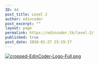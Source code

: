 ```yaml
---
ID: 44
post_title: Level 2
author: edincoder
post_excerpt: ""
layout: page
permalink: https://edincoder.tk/level-2/
published: true
post_date: 2018-01-27 23:19:17
---
```

<a href="https://edincoder.tk" data-elementor-open-lightbox="default">
		<img src="https://edincoder.tk/wp-content/uploads/elementor/thumbs/cropped-EdinCoder-Logo-Full-nl0f664h65j23ktnjkcirqnaz4tv4vvqz5asgahz5o.png" title="cropped-EdinCoder-Logo-Full.png" alt="cropped-EdinCoder-Logo-Full.png" />				</a>